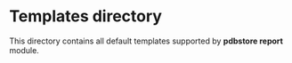 # Templates directory

This directory contains all default templates supported by **pdbstore report** module.